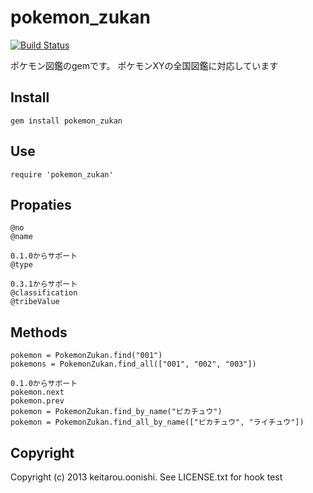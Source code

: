 # pokemon_zukan

[![Build Status](https://travis-ci.org/keitarou/pokemon_zukan.svg?branch=develop)](https://travis-ci.org/keitarou/pokemon_zukan)

ポケモン図鑑のgemです。
ポケモンXYの全国図鑑に対応しています

## Install

	gem install pokemon_zukan

## Use

	require 'pokemon_zukan'
 
## Propaties
	@no
	@name

	0.1.0からサポート
	@type

	0.3.1からサポート
	@classification
	@tribeValue

## Methods

	pokemon = PokemonZukan.find("001")
	pokemons = PokemonZukan.find_all(["001", "002", "003"])

	0.1.0からサポート
	pokemon.next
	pokemon.prev
	pokemon = PokemonZukan.find_by_name("ピカチュウ")
	pokemon = PokemonZukan.find_all_by_name(["ピカチュウ", "ライチュウ"])

## Copyright

Copyright (c) 2013 keitarou.oonishi. See LICENSE.txt for
hook test
